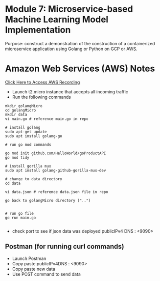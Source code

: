 # Module 7: Microservice-based Machine Learning Model Implementation

Purpose: construct a demonstration of the construction of a containerized microservice application using Golang or Python on GCP or AWS.


# Amazon Web Services (AWS) Notes
[Click Here to Access AWS Recording](https://northwestern.hosted.panopto.com/Panopto/Pages/Viewer.aspx?id=49322f92-665b-4776-8f7b-b0af01293880)

- Launch t2.micro instance that accepts all incoming traffic
- Run the following commands

```
mkdir golangMicro
cd golangMicro
mkdir data
vi main.go # reference main.go in repo

# install golang
sudo apt-get update
sudo apt install golang-go

# run go mod commands

go mod init github.com/HelloWorld/goProductAPI
go mod tidy

# install gorilla mux
sudo apt install golang-github-gorilla-mux-dev

# change to data directory
cd data

vi data.json # reference data.json file in repo

go back to golangMicro directory ("..")


# run go file
go run main.go


```

- check port to see if json data was deployed publicIPv4 DNS : <9090>

## Postman (for running curl commands)
- Launch Postman
- Copy paste publicIPv4DNS : <9090>
- Copy paste new data
- Use POST command to send data
